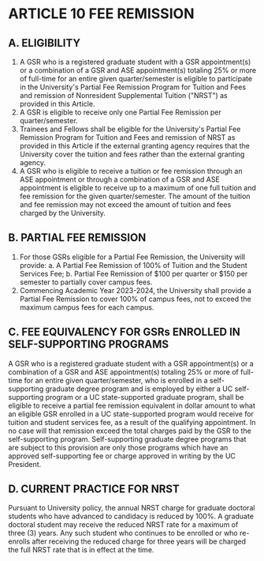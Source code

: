 ---
---
# ARTICLE 10 FEE REMISSION 

## A. ELIGIBILITY

1. A GSR who is a registered graduate student with a GSR appointment(s) or a combination of a GSR and ASE appointment(s) totaling $25 \%$ or more of full-time for an entire given quarter/semester is eligible to participate in the University's Partial Fee Remission Program for Tuition and Fees and remission of Nonresident Supplemental Tuition ("NRST") as provided in this Article.
2. A GSR is eligible to receive only one Partial Fee Remission per quarter/semester.
3. Trainees and Fellows shall be eligible for the University's Partial Fee Remission Program for Tuition and Fees and remission of NRST as provided in this Article if the external granting agency requires that the University cover the tuition and fees rather than the external granting agency.
4. A GSR who is eligible to receive a tuition or fee remission through an ASE appointment or through a combination of a GSR and ASE appointment is eligible to receive up to a maximum of one full tuition and fee remission for the given quarter/semester. The amount of the tuition and fee remission may not exceed the amount of tuition and fees charged by the University.

## B. PARTIAL FEE REMISSION

1. For those GSRs eligible for a Partial Fee Remission, the University will provide:
a. A Partial Fee Remission of $100 \%$ of Tuition and the Student Services Fee;
b. Partial Fee Remission of $\$ 100$ per quarter or $\$ 150$ per semester to partially cover campus fees.
2. Commencing Academic Year 2023-2024, the University shall provide a Partial Fee Remission to cover 100\% of campus fees, not to exceed the maximum campus fees for each campus.

## C. FEE EQUIVALENCY FOR GSRs ENROLLED IN SELF-SUPPORTING PROGRAMS

A GSR who is a registered graduate student with a GSR appointment(s) or a combination of a GSR and ASE appointment(s) totaling $25 \%$ or more of full-time for an entire given quarter/semester, who is enrolled in a self-supporting graduate degree program and is employed by either a UC self-supporting program or a UC state-supported graduate program, shall be eligible to receive a partial fee remission equivalent in dollar amount to what an eligible GSR enrolled in a UC state-supported program would receive for tuition and student services fee, as a result of the qualifying appointment. In no case will that remission exceed the total charges paid by the GSR to the self-supporting program. Self-supporting graduate degree programs that are subject to this provision are only those programs which have an approved self-supporting fee or charge approved in writing by the UC President.

## D. CURRENT PRACTICE FOR NRST

Pursuant to University policy, the annual NRST charge for graduate doctoral students who have advanced to candidacy is reduced by $100 \%$. A graduate doctoral student may receive the reduced NRST rate for a maximum of three (3) years. Any such student who continues to be enrolled or who re-enrolls after receiving the reduced charge for three years will be charged the full NRST rate that is in effect at the time.

